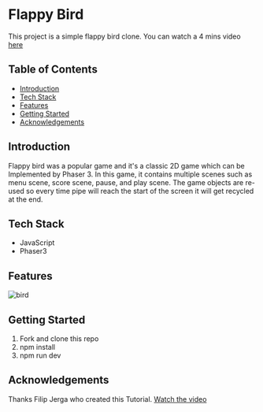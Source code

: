 # **Flappy Bird**
This project is a simple flappy bird clone. You can watch a 4 mins video [here](https://www.youtube.com/watch?v=D42_i5yCTko)

## Table of Contents
- [Introduction](#introduction)
- [Tech Stack](#tech-stack)
- [Features](#features)
- [Getting Started](#getting-started)
- [Acknowledgements](#acknowledgements)

## Introduction
Flappy bird was a popular game and it's a classic 2D game which can be Implemented by Phaser 3. In this game, it contains multiple scenes such as menu scene, score scene, pause, and play scene. The game objects are re-used so every time pipe will reach the start of the screen it will get recycled at the end.

## Tech Stack
- JavaScript
- Phaser3

## Features
![bird](https://media.giphy.com/media/nVrNV0Abn50GzWDsAa/giphy.gif)

## Getting Started
1. Fork and clone this repo
2. npm install
3. npm run dev

## Acknowledgements
Thanks Filip Jerga who created this Tutorial. [Watch the video](https://www.udemy.com/course/game-development-in-js-the-complete-guide-w-phaser-3/#instructor-2) 
